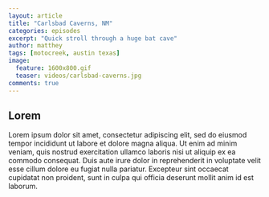 ```yaml
---
layout: article
title: "Carlsbad Caverns, NM"
categories: episodes
excerpt: "Quick stroll through a huge bat cave"
author: matthey
tags: [motocreek, austin texas]
image:
  feature: 1600x800.gif
  teaser: videos/carlsbad-caverns.jpg
comments: true
---
```


## Lorem

<p>
Lorem ipsum dolor sit amet, consectetur adipiscing elit, sed do eiusmod tempor incididunt ut labore et dolore magna aliqua. Ut enim ad minim veniam, quis nostrud exercitation ullamco laboris nisi ut aliquip ex ea commodo consequat. Duis aute irure dolor in reprehenderit in voluptate velit esse cillum dolore eu fugiat nulla pariatur. Excepteur sint occaecat cupidatat non proident, sunt in culpa qui officia deserunt mollit anim id est laborum.
</p>
